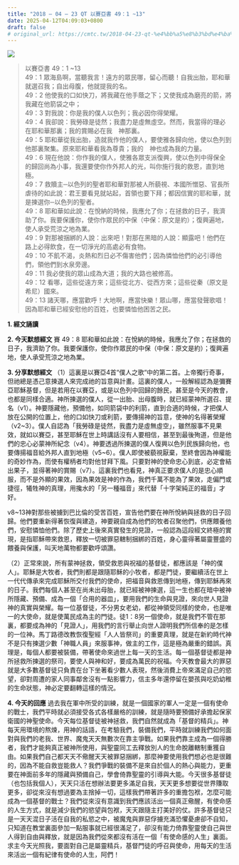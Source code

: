 ```yaml
---
title: "2018 – 04 – 23 QT 以賽亞書 49：1 ~13"
date: 2025-04-12T04:09:03+0800
draft: false
# original_url: https://cmtc.tw/2018-04-23-qt-%e4%bb%a5%e8%b3%bd%e4%ba%9e%e6%9b%b8-49%ef%bc%9a1-13
---
```


![](/images/qt.jpg)
> 以賽亞書 49：1 ~13  
> 49：1 眾海島啊，當聽我言！遠方的眾民哪，留心而聽！自我出胎，耶和華就選召我；自出母腹，他就提我的名。  
> 49：2 他使我的口如快刀，將我藏在他手蔭之下；又使我成為磨亮的箭，將我藏在他箭袋之中；  
> 49：3 對我說：你是我的僕人以色列；我必因你得榮耀。  
> 49：4 我卻說：我勞碌是徒然；我盡力是虛無虛空。然而，我當得的理必在耶和華那裏；我的賞賜必在我　神那裏。  
> 49：5 耶和華從我出胎，造就我作他的僕人，要使雅各歸向他，使以色列到他那裏聚集。原來耶和華看我為尊貴；我的　神也成為我的力量。  
> 49：6 現在他說：你作我的僕人，使雅各眾支派復興，使以色列中得保全的歸回尚為小事，我還要使你作外邦人的光，叫你施行我的救恩，直到地極。  
> 49：7 救贖主─以色列的聖者耶和華對那被人所藐視、本國所憎惡、官長所虐待的如此說：君王要看見就站起，首領也要下拜；都因信實的耶和華，就是揀選你─以色列的聖者。  
> 49：8 耶和華如此說：在悅納的時候，我應允了你；在拯救的日子，我濟助了你。我要保護你，使你作眾民的中保（中保：原文是約）；復興遍地，使人承受荒涼之地為業。  
> 49：9 對那被捆綁的人說：出來吧！對那在黑暗的人說：顯露吧！他們在路上必得飲食，在一切淨光的高處必有食物。  
> 49：10 不飢不渴，炎熱和烈日必不傷害他們；因為憐恤他們的必引導他們，領他們到水泉旁邊。  
> 49：11 我必使我的眾山成為大道；我的大路也被修高。  
> 49：12 看哪，這些從遠方來；這些從北方、從西方來；這些從秦（原文是希尼）國來。  
> 49：13 諸天哪，應當歡呼！大地啊，應當快樂！眾山哪，應當發聲歌唱！因為耶和華已經安慰他的百姓，也要憐恤他困苦之民。

**1. 經文誦讀**

**2.  今天默想經文**
賽 49：8 耶和華如此說：在悅納的時候，我應允了你；在拯救的日子，我濟助了你。我要保護你，使你作眾民的中保（中保：原文是約）；復興遍地，使人承受荒涼之地為業。

**3. 分享默想經文**
（1）這裏是以賽亞4首“僕人之歌“中的第二首。上帝獨行奇事，但祂總是憑己意揀選人來完成祂的旨意與計畫。這裏的僕人，一般解經認為是彌賽亞耶穌基督，但是若用在以賽亞，或是以色列中回歸的餘民，甚至是今天的教會，也都是同樣合適。神所揀選的僕人，從一出胎、出母腹時，就已經蒙神所選召、提名（v1）。神要隱藏他，預備他，如同箭袋中的利箭，直到合適的時候，才把僕人放在公開的位置上，他的口如快刀或利箭，要傳揚神的旨意，使神的名得著榮耀（v2\~3）。僕人自認為「我勞碌是徒然，我盡力是虛無虛空」，雖然服事不見果效，就如以賽亞，甚至耶穌在世上時講話沒有人要相信，甚至到最後殉道，但是他們的忠心必蒙神所紀念（v4）。神要透過所揀選的僕人復興以色列民族歸向他，也要傳揚福音給外邦人直到地極（v5\~6）。僕人即使被藐視厭棄，至終會因為神權能的奇妙作為，而使有權柄者均對他甘拜下風。只要對神的使命忠心到底，必定會結出果子，並得著神的賞賜（v7）。這裏我們也看見，神真正要求僕人的是忠心順服，而不是外顯的果效，因為果效是神的作為，我們千萬不能為了果效，走偏門或捷徑，犧牲神的真理，用攙水的「另一種福音」來代替「十字架純正的福音」才好。

v8\~13神對那些被擄到巴比倫的受苦百姓，宣告他們要在神所悅納與拯救的日子回歸。他們要重新得著恢復與建造，神要親自成為他們的牧者召聚他們，供應餵養他們，安慰憐恤他們。除了歷史上後來真實發生的見證，一般認為這段經文終極的實現，是指耶穌帶來救恩，釋放一切被罪惡轄制捆綁的百姓，身心靈得著屬靈豐盛的餵養與保護，叫天地萬物都要歡呼頌讚。

（2）正常來說，所有蒙神拯救，領受救恩與祝福的基督徒，都應該是「神的僕人」。耶穌是大牧者，我們則都是跟隨耶穌的小牧者，都是門徒，要繼續活在世上一代代傳承來完成耶穌所交付我們的使命，把福音與救恩傳到地極，傳到耶穌再來的日子。我們每個人甚至在尚未出母胎，就已經被神揀選，這一生也都在暗中被神所隱藏、預備、成為一個「合用的器皿」，要用我們的生命與見證，來向世人見證神的真實與榮耀。每一位基督徒，不分男女老幼，都從神領受同樣的使命，也是唯一的大使命，就是使萬民成為主的門徒。徒1：8另一個使命，就是我們不管在那裏，都要成為神的「見證人」，用我們的言行舉止向世人證明我們所信奉的是怎樣的一位神。馬丁路德改教恢復聖經「人人皆祭司」的重要真理，就是在新約時代神不是只有揀選少數「神職人員」來服事神，做主的工作，這是極為嚴重的錯誤。真理是，每個人都要被裝備，帶著使命來過世上每一天的生活。每一個基督徒都是神所拯救所揀選的祭司，要使人與神和好，要成為萬民的祝福。今天教會最大的罪惡就是大多數基督徒只負責在台下坐著看少數人表現，然後消費上帝來滿足自己的慾望，卻對周遭的家人同事鄰舍沒有一點影響力，信主多年還停留在嬰孩與吃奶幼稚的生命狀態，神必定要翻轉這樣的情況。

**4. 今天的回應**
過去我在軍中所受的訓練，就是一個國家的軍人一定是一個有使命的戰士，我們平時就必須接受各式各樣嚴格的訓練，就是隨時要預備好承擔起保家衛國的神聖使命。今天每位基督徒被神拯救，我們自然就成為「基督的精兵」。神每天用環境的熬煉，用神的話語，在考驗我們，裝備我們，平時就訓練我們如何面對與我們的老我、世界、魔鬼天天無數次在靠主爭戰。如果我們靠主成為一個得勝者，我們才能夠真正被神所使用，與聖靈同工去釋放別人的生命脫離轄制重獲自由。如果我們自己都天天不儆醒天天被罪惡捆綁，那麼神要使用我們想必也是很難的，因為不能自救豈能救人？我們爭戰的裝備不是來自於個人的熱心與能力，更重要在神面前多年的隱藏與預備自己，學會倚靠聖靈的引導與大能。今天很多基督徒（也包括我個人），天天只活在想辦法要更多滿足自我，天天更多想要從世界賺取更多，卻從來沒有想過要為主捨掉一切，這樣我們帶著許多的重擔包袱，怎麼可能成為一個基督的戰士？我們從來沒有意識到我們應該活出一個真正儆醒，有使命感的人生方式，就是減少我們的慾望與包袱，天天跟隨主打美好的仗。許多基督徒只是一天天混日子活在自我的私慾之中，被魔鬼與罪惡俘擄充滿恐懼憂慮卻不自知，只知道在教堂裏面參加一點服事就已經很滿足了，卻沒有能力倚靠聖靈使自己與世人得到自由與釋放，就是因為我們從來都沒有活在一個「有使命感的人生」裏面。求主今天光照我，要面對自己是屬靈精兵，基督門徒的呼召與使命，用每天的生活來活出一個有紀律有使命的人生，阿們！
